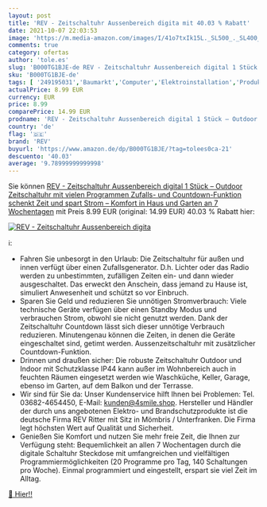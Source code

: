 ```yaml
---
layout: post
title: 'REV - Zeitschaltuhr Aussenbereich digita mit 40.03 % Rabatt'
date: 2021-10-07 22:03:53
image: 'https://m.media-amazon.com/images/I/41o7txIk15L._SL500_._SL400_.jpg'
comments: true
category: ofertas
author: 'tole.es'
slug: 'B000TG1BJE-de REV - Zeitschaltuhr Aussenbereich digital 1 Stück –...'
sku: 'B000TG1BJE-de'
tags: [ '249195031','Baumarkt','Computer','Elektroinstallation','Produkte','Stromversorgung','Zeitschaltuhren','rev', ]
actualPrice: 8.99 EUR
currency: EUR
price: 8.99
comparePrice: 14.99 EUR
prodname: 'REV - Zeitschaltuhr Aussenbereich digital 1 Stück – Outdoor Zeitschaltuhr mit vielen Programmen  Zufalls- und Countdown-Funktion schenkt Zeit und spart Strom – Komfort in Haus und Garten an 7 Wochentagen'
country: 'de'
flag: '🇩🇪'
brand: 'REV'
buyurl: 'https://www.amazon.de/dp/B000TG1BJE/?tag=tolees0ca-21'
descuento: '40.03'
average: '9.78999999999998'
---
```


Sie können [REV - Zeitschaltuhr Aussenbereich digital 1 Stück – Outdoor Zeitschaltuhr mit vielen Programmen  Zufalls- und Countdown-Funktion schenkt Zeit und spart Strom – Komfort in Haus und Garten an 7 Wochentagen](https://www.amazon.de/dp/B000TG1BJE/?tag=tolees0ca-21) mit Preis 8.99 EUR (original: 14.99 EUR) 40.03 % Rabatt hier:

[![REV - Zeitschaltuhr Aussenbereich digita](https://m.media-amazon.com/images/I/41o7txIk15L._SL500_._SL400_.jpg)](https://www.amazon.de/dp/B000TG1BJE/?tag=tolees0ca-21)

ℹ️:

- Fahren Sie unbesorgt in den Urlaub: Die Zeitschaltuhr für außen und innen verfügt über einen Zufallsgenerator. D.h. Lichter oder das Radio werden zu unbestimmten, zufälligen Zeiten ein- und dann wieder ausgeschaltet. Das erweckt den Anschein, dass jemand zu Hause ist, simuliert Anwesenheit und schützt so vor Einbruch.
- Sparen Sie Geld und reduzieren Sie unnötigen Stromverbrauch: Viele technische Geräte verfügen über einen Standby Modus und verbrauchen Strom, obwohl sie nicht genutzt werden. Dank der Zeitschaltuhr Countdown lässt sich dieser unnötige Verbrauch reduzieren. Minutengenau können die Zeiten, in denen die Geräte eingeschaltet sind, getimt werden. Aussenzeitschaltuhr mit zusätzlicher Countdown-Funktion.
- Drinnen und draußen sicher: Die robuste Zeitschaltuhr Outdoor und Indoor mit Schutzklasse IP44 kann außer im Wohnbereich auch in feuchten Räumen eingesetzt werden wie Waschküche, Keller, Garage, ebenso im Garten, auf dem Balkon und der Terrasse.
- Wir sind für Sie da: Unser Kundenservice hilft Ihnen bei Problemen: Tel. 03682-4654450, E-Mail: kunden@4smile.shop. Hersteller und Händler der durch uns angebotenen Elektro- und Brandschutzprodukte ist die deutsche Firma REV Ritter mit Sitz in Mömbris / Unterfranken. Die Firma legt höchsten Wert auf Qualität und Sicherheit.
- Genießen Sie Komfort und nutzen Sie mehr freie Zeit, die Ihnen zur Verfügung steht: Bequemlichkeit an allen 7 Wochentagen durch die digitale Schaltuhr Steckdose mit umfangreichen und vielfältigen Programmiermöglichkeiten (20 Programme pro Tag, 140 Schaltungen pro Woche). Einmal programmiert und eingestellt, erspart sie viel Zeit im Alltag.

[🛒 Hier!!](https://www.amazon.de/dp/B000TG1BJE/?tag=tolees0ca-21)
